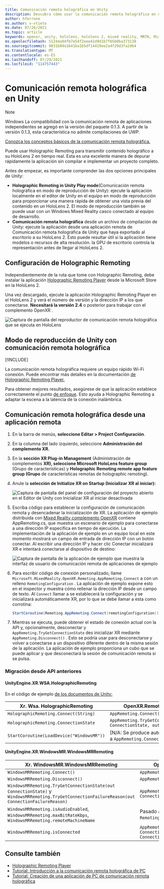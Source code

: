 ```yaml
---
title: Comunicación remota holográfica en Unity
description: Descubra cómo usar la comunicación remota holográfica en una aplicación de escritorio y el modo de reproducción de Unity con OpenXR.
author: hferrone
ms.author: v-vtieto
ms.date: 07/26/2021
ms.topic: article
keywords: openxr, unity, hololens, hololens 2, mixed reality, MRTK, Mixed Reality Toolkit, augmented reality, virtual reality, mixed reality headsets, learn, tutorial, getting started, holographic remoting, desktop
ms.openlocfilehash: 51244a94fb7e54f2eee41d9d1b7f65b0ba373138
ms.sourcegitcommit: 9831b89a1641ba1b5df14419ee2a4f29d3fa2d64
ms.translationtype: MT
ms.contentlocale: es-ES
ms.lasthandoff: 07/29/2021
ms.locfileid: "114757443"
---
```

# <a name="holographic-remoting-in-unity"></a>Comunicación remota holográfica en Unity

> [!NOTE]
> Windows La compatibilidad con la comunicación remota de aplicaciones independientes se agregó en la versión del paquete 0.1.3.
> A partir de la versión 0.1.3, esta característica no admite compilaciones de UWP.

[Conozca los conceptos básicos de la comunicación remota holográfica.](../platform-capabilities-and-apis/holographic-remoting-overview.md)

Puede usar Holographic Remoting para transmitir contenido holográfico a su HoloLens 2 en tiempo real. Esta es una excelente manera de depurar rápidamente la aplicación sin compilar e implementar un proyecto completo. 

Antes de empezar, es importante comprender las dos opciones principales de Unity:
* **Holographic Remoting in Unity Play mode**(Comunicación remota holográfica en modo de reproducción de Unity): ejecute la aplicación localmente en el editor de Unity en el equipo en modo de reproducción para proporcionar una manera rápida de obtener una vista previa del contenido en un HoloLens 2. El modo de reproducción también se puede usar con un Windows Mixed Reality casco conectado al equipo de desarrollo.
* **Comunicación remota holográfica** desde un archivo de compilación de Unity: ejecute la aplicación desde una aplicación remota de Comunicación remota holográfica de Unity que haya exportado al escritorio a su HoloLens 2. Esto puede resultar útil si la aplicación tiene modelos o recursos de alta resolución. la GPU de escritorio controla la representación antes de llegar al HoloLens 2.

## <a name="holographic-remoting-setup"></a>Configuración de Holographic Remoting

Independientemente de la ruta que tome con Holographic Remoting, debe instalar la aplicación [Holographic Remoting Player](https://www.microsoft.com/store/productId/9NBLGGH4SV40) desde la Microsoft Store en la HoloLens 2.

Una vez descargado, ejecute la aplicación Holographic Remoting Player en el HoloLens 2 y verá el número de versión y la dirección IP a los que conectarse. **Necesitará la versión 2.4** o posterior para trabajar con el complemento OpenXR .

![Captura de pantalla del reproductor de comunicación remota holográfica que se ejecuta en HoloLens](images/openxr-features-img-01.png)

## <a name="unity-play-mode-with-holographic-remoting"></a>Modo de reproducción de Unity con comunicación remota holográfica

[!INCLUDE[](includes/unity-play-mode.md)]

La comunicación remota holográfica requiere un equipo rápido Wi-Fi conexión. Puede encontrar más detalles en la documentación [de Holographic Remoting Player.](../platform-capabilities-and-apis/holographic-remoting-player.md)

Para obtener mejores resultados, asegúrese de que la aplicación establece correctamente el punto [de enfoque](focus-point-in-unity.md). Esto ayuda a Holographic Remoting a adaptar la escena a la latencia de la conexión inalámbrica.

## <a name="holographic-remoting-from-a-remote-application"></a>Comunicación remota holográfica desde una aplicación remota

1. En la barra de menús, **seleccione Editar > Project Configuración**.
1. En la columna del lado izquierdo, seleccione **Administración del complemento XR.**
1. En la **sección XR Plug-in Management** (Administración de complementos **XR), seleccione Microsoft HoloLens feature group** (Grupo de características) y **Holographic Remoting remote app feature group (Grupo** de características remotas de holographic remoting).
1. Anule la **selección de Initialize XR on Startup (Inicializar XR al iniciar):**

    ![Captura de pantalla del panel de configuración del proyecto abierto en el Editor de Unity con Inicializar XR al iniciar desactivada](images/001-openxr-features.png)

1. Escriba código para establecer la configuración de comunicación remota y desencadenar la inicialización de XR. La aplicación de ejemplo distribuida con [Mixed Reality complemento OpenXR](./xr-project-setup.md#unity-sample-projects-for-openxr-and-hololens-2) contiene AppRemoting.cs, que muestra un escenario de ejemplo para conectarse a una dirección IP específica en tiempo de ejecución. La implementación de la aplicación de ejemplo en un equipo local en este momento mostrará un campo de entrada de dirección IP con un botón conectar. Al escribir una dirección IP y hacer clic Conectar inicializará XR e intentará conectarse al dispositivo de destino:

    ![Captura de pantalla de la aplicación de ejemplo que muestra la interfaz de usuario de comunicación remota de aplicaciones de ejemplo](images/openxr-sample-app-remoting.png)

1. Para escribir código de conexión personalizado, llame `Microsoft.MixedReality.OpenXR.Remoting.AppRemoting.Connect` a con un relleno `RemotingConfiguration` . La aplicación de ejemplo expone esto en el inspector y muestra cómo rellenar la dirección IP desde un campo de texto. Al `Connect` llamar a se establecerá la configuración y se inicializará automáticamente XR, por lo que se debe llamar a esta como corrotina:

    ``` cs
    StartCoroutine(Remoting.AppRemoting.Connect(remotingConfiguration));
    ```

1. Mientras se ejecuta, puede obtener el estado de conexión actual con la API y, opcionalmente, desconectar y `AppRemoting.TryGetConnectionState` des inicializar XR mediante `AppRemoting.Disconnect()` . Esto se podría usar para desconectarse y volver a conectarse a un dispositivo diferente dentro de la misma sesión de la aplicación. La aplicación de ejemplo proporciona un cubo que se puede aplicar y que desconectará la sesión de comunicación remota si se pulsa.

### <a name="migration-from-previous-apis"></a>Migración desde API anteriores

#### <a name="unityenginexrwsaholographicremoting"></a>UnityEngine.XR.WSA.HolographicRemoting

En el código de ejemplo [de los documentos de Unity:](https://docs.unity3d.com/2018.4/Documentation/ScriptReference/XR.WSA.HolographicRemoting.html)

| Xr. Wsa. HolographicRemoting | OpenXR.Remoting.AppRemoting |
| ---- | ---- |
| `HolographicRemoting.Connect(String)` | `AppRemoting.Connect(RemotingConfiguration)` |
| `HolographicRemoting.ConnectionState` | `AppRemoting.TryGetConnectionState(out ConnectionState, out DisconnectReason)`|
| `StartCoroutine(LoadDevice("WindowsMR"))`| [N/A: Se produce automáticamente al llamar a `AppRemoting.Connect` ]  |

#### <a name="unityenginexrwindowsmrwindowsmrremoting"></a>UnityEngine.XR.WindowsMR.WindowsMRRemoting

| Xr. WindowsMR.WindowsMRRemoting | OpenXR.Remoting.AppRemoting |
| ---- | ---- |
| `WindowsMRRemoting.Connect()` | `AppRemoting.Connect(RemotingConfiguration)` |
| `WindowsMRRemoting.Disconnect()` | `AppRemoting.Disconnect()` |
| `WindowsMRRemoting.TryGetConnectionState(out ConnectionState)` y `WindowsMRRemoting.TryGetConnectionFailureReason(out ConnectionFailureReason)`| `AppRemoting.TryGetConnectionState(out ConnectionState, out DisconnectReason)`|
| `WindowsMRRemoting.isAudioEnabled`, `WindowsMRRemoting.maxBitRateKbps`, `WindowsMRRemoting.remoteMachineName` | Pasado a `AppRemoting.Connect` a través de la `RemotingConfiguration` estructura |
| `WindowsMRRemoting.isConnected` | `AppRemoting.TryGetConnectionState(out ConnectionState state, out _) && state == ConnectionState.Connected`

## <a name="see-also"></a>Consulte también

* [Holographic Remoting Player](../platform-capabilities-and-apis/holographic-remoting-player.md)
* [Tutorial: Introducción a la comunicación remota holográfica de PC](../unity/tutorials/mr-learning-pc-holographic-remoting-01.md)
* [Tutorial: Creación de una aplicación de PC de comunicación remota holográfica](../unity/tutorials/mr-learning-pc-holographic-remoting-02.md)
